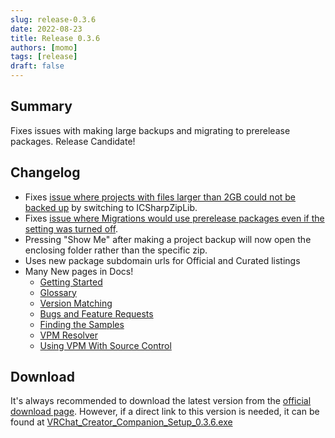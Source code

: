```yaml
---
slug: release-0.3.6
date: 2022-08-23
title: Release 0.3.6
authors: [momo]
tags: [release]
draft: false
---
```

## Summary

Fixes issues with making large backups and migrating to prerelease packages. Release Candidate!

<!--truncate-->

## Changelog

* Fixes [issue where projects with files larger than 2GB could not be backed up](https://feedback.vrchat.com/creator-companion-beta/p/030-projects-fail-to-backup-if-too-large) by switching to ICSharpZipLib. 
* Fixes [issue where Migrations would use prerelease packages even if the setting was turned off](https://feedback.vrchat.com/creator-companion-beta/p/migrating-package-takes-the-most-recent-version-of-sdk-even-if-its-prerelease).
* Pressing "Show Me" after making a project backup will now open the enclosing folder rather than the specific zip.
* Uses new package subdomain urls for Official and Curated listings
* Many New pages in Docs!
  * [Getting Started](/guides/getting-started)
  * [Glossary](/guides/glossary)
  * [Version Matching](/guides/version-matching)
  * [Bugs and Feature Requests](/guides/bugs-features)
  * [Finding the Samples](/guides/finding-the-samples)
  * [VPM Resolver](/vpm/resolver)
  * [Using VPM With Source Control](/vpm/source-control)

## Download

It's always recommended to download the latest version from the [official download page](https://vrchat.com/home/download).
However, if a direct link to this version is needed, it can be found at [VRChat_Creator_Companion_Setup_0.3.6.exe](https://vrcpm.vrchat.cloud/vcc/Builds/0.3.6/VRChat_CreatorCompanion_Setup_0.3.6.exe)
